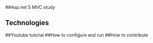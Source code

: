 ##Asp.net 5 MVC study 
## Technologies
##Youtube tutorial
##How to configure and run
##How to contribute